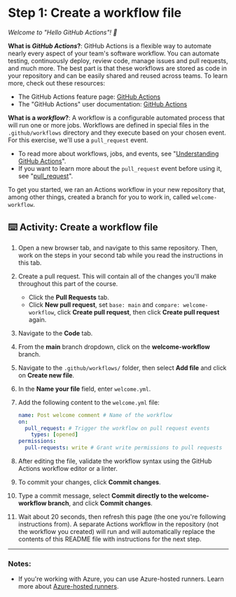 # Step 1: Create a workflow file

_Welcome to "Hello GitHub Actions"! :wave:_

**What is _GitHub Actions_?**: GitHub Actions is a flexible way to automate nearly every aspect of your team's software workflow. You can automate testing, continuously deploy, review code, manage issues and pull requests, and much more. The best part is that these workflows are stored as code in your repository and can be easily shared and reused across teams. To learn more, check out these resources:

- The GitHub Actions feature page: [GitHub Actions](https://github.com/features/actions)
- The "GitHub Actions" user documentation: [GitHub Actions](https://docs.github.com/actions)

**What is a _workflow_?**: A workflow is a configurable automated process that will run one or more jobs. Workflows are defined in special files in the `.github/workflows` directory and they execute based on your chosen event. For this exercise, we'll use a `pull_request` event.

- To read more about workflows, jobs, and events, see "[Understanding GitHub Actions](https://docs.github.com/en/actions/learn-github-actions/understanding-github-actions)".
- If you want to learn more about the `pull_request` event before using it, see "[pull_request](https://docs.github.com/en/developers/webhooks-and-events/webhooks/webhook-events-and-payloads#pull_request)".

To get you started, we ran an Actions workflow in your new repository that, among other things, created a branch for you to work in, called `welcome-workflow`.

## :keyboard: Activity: Create a workflow file

1. Open a new browser tab, and navigate to this same repository. Then, work on the steps in your second tab while you read the instructions in this tab.
1. Create a pull request. This will contain all of the changes you'll make throughout this part of the course.

   - Click the **Pull Requests** tab.
   - Click **New pull request**, set `base: main` and `compare: welcome-workflow`, click **Create pull request**, then click **Create pull request** again.

1. Navigate to the **Code** tab.
1. From the **main** branch dropdown, click on the **welcome-workflow** branch.
1. Navigate to the `.github/workflows/` folder, then select **Add file** and click on **Create new file**.
1. In the **Name your file** field, enter `welcome.yml`.
1. Add the following content to the `welcome.yml` file:

   ```yaml
   name: Post welcome comment # Name of the workflow
   on:
     pull_request: # Trigger the workflow on pull request events
       types: [opened]
   permissions:
     pull-requests: write # Grant write permissions to pull requests
   ```

1. After editing the file, validate the workflow syntax using the GitHub Actions workflow editor or a linter.
1. To commit your changes, click **Commit changes**.
1. Type a commit message, select **Commit directly to the welcome-workflow branch**, and click **Commit changes**.
1. Wait about 20 seconds, then refresh this page (the one you're following instructions from). A separate Actions workflow in the repository (not the workflow you created) will run and will automatically replace the contents of this README file with instructions for the next step.

---

### Notes:
- If you're working with Azure, you can use Azure-hosted runners. Learn more about [Azure-hosted runners](https://learn.microsoft.com/en-us/azure/devops/pipelines/agents/hosted).
